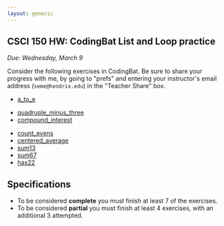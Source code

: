 ```yaml
---
layout: generic
---
```


CSCI 150 HW: CodingBat List and Loop practice
---------------------------------------------

*Due: Wednesday, March 9*

Consider the following exercises in CodingBat.  Be
sure to share your progress with me, by going to "prefs" and entering
your instructor's email address (`seme@hendrix.edu`) in the "Teacher Share" box.

- [a_to_e](https://codingbat.com/prob/p269089)
<!-- - [num_vowels](https://codingbat.com/prob/p266191)-->
- [quadruple_minus_three](https://codingbat.com/prob/p257566)
- [compound_interest](https://codingbat.com/prob/p284403)
<!-- - [logarithm](https://codingbat.com/prob/p218022)-->
- [count_evens](https://codingbat.com/prob/p189616)
- [centered_average](https://codingbat.com/prob/p126968)
- [sum13](https://codingbat.com/prob/p167025)
- [sum67](https://codingbat.com/prob/p108886)
- [has22](https://codingbat.com/prob/p119308)


## Specifications

- To be considered **complete** you must finish at least 7 of the exercises.
- To be considered **partial** you must finish at least 4 exercises, with an additional 3 attempted.
